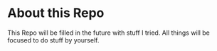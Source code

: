 # About this Repo
This Repo will be filled in the future with stuff I tried. 
All things will be focused to do stuff by yourself.
